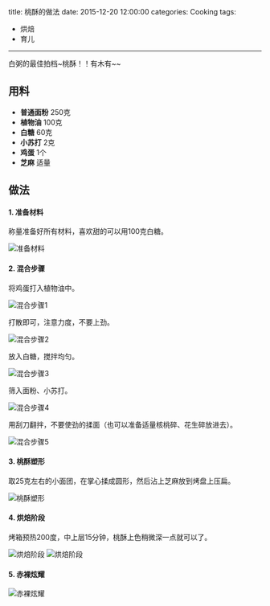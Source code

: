 title: 桃酥的做法
date: 2015-12-20 12:00:00
categories: Cooking
tags:
 - 烘焙
 - 育儿
---

白粥的最佳拍档~桃酥！！有木有~~

## 用料

* **普通面粉** 250克
* **植物油** 100克
* **白糖** 60克
* **小苏打** 2克
* **鸡蛋** 1个
* **芝麻** 适量


## 做法

#### 1. 准备材料
称量准备好所有材料，喜欢甜的可以用100克白糖。

![准备材料](p1.jpg)

#### 2. 混合步骤
将鸡蛋打入植物油中。

![混合步骤1](p2.jpg)

打散即可，注意力度，不要上劲。

![混合步骤2](p3.jpg)

放入白糖，搅拌均匀。

![混合步骤3](p4.jpg)

筛入面粉、小苏打。

![混合步骤4](p5.jpg)

用刮刀翻拌，不要使劲的揉面（也可以准备适量核桃碎、花生碎放进去）。

![混合步骤5](p6.jpg)

#### 3. 桃酥塑形
取25克左右的小面团，在掌心揉成圆形，然后沾上芝麻放到烤盘上压扁。

![桃酥塑形](p7.jpg)

#### 4. 烘焙阶段
烤箱预热200度，中上层15分钟，桃酥上色稍微深一点就可以了。

![烘焙阶段](p8.jpg)
![烘焙阶段](p9.jpg)

#### 5. 赤裸炫耀

![赤裸炫耀](p10.jpg)